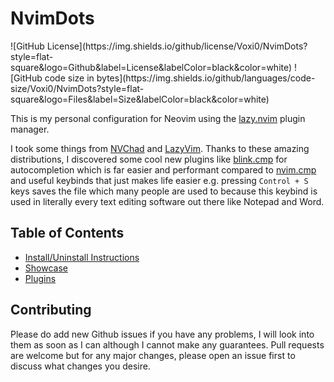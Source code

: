 # NvimDots
<div style="display: flex; justify-content: space-around; align-items: center; flex-wrap: wrap;">
    ![GitHub License](https://img.shields.io/github/license/Voxi0/NvimDots?style=flat-square&logo=Github&label=License&labelColor=black&color=white)
    ![GitHub code size in bytes](https://img.shields.io/github/languages/code-size/Voxi0/NvimDots?style=flat-square&logo=Files&label=Size&labelColor=black&color=white)
</div>

This is my personal configuration for Neovim using the <a href="https://github.com/folke/lazy.nvim">lazy.nvim</a> plugin manager.

I took some things from [NVChad](https://nvchad.com/) and [LazyVim](https://www.lazyvim.org/). Thanks to these amazing distributions, I discovered some cool
new plugins like <a href="https://github.com/Saghen/blink.cmp">blink.cmp</a> for autocompletion which is far easier and performant compared to
[nvim.cmp](https://github.com/hrsh7th/nvim-cmp) and useful keybinds that just makes life easier e.g. pressing `Control + S` keys saves the file which many
people are used to because this keybind is used in literally every text editing software out there like Notepad and Word.

## Table of Contents
- [Install/Uninstall Instructions](./docs/instructions.md)
- [Showcase](./docs/showcase.md)
- [Plugins](./docs/plugins.md)

## Contributing
Please do add new Github issues if you have any problems, I will look into them as soon as I can although I cannot make any guarantees. Pull requests are
welcome but for any major changes, please open an issue first to discuss what changes you desire.
